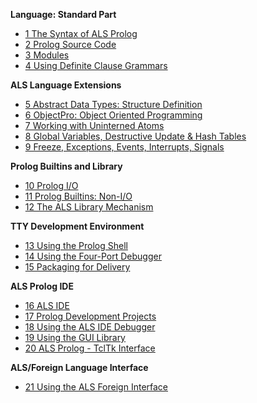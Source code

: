 <!--[Home]()-->
**Language: Standard Part**  
- [1 The Syntax of ALS Prolog](1-The-Syntax-of-ALS-Prolog)
- [2 Prolog Source Code](2-Prolog-Source-Code)  
- [3 Modules](3-Modules)  
- [4 Using Definite Clause Grammars](4-Using-Definite-Clause-Grammars)  

**ALS Language Extensions**  
- [5 Abstract Data Types: Structure Definition](5-Abstract-Data-Types-Structure-Definition)  
- [6 ObjectPro: Object Oriented Programming](6-ObjectPro-Object-Oriented-Programming)  
- [7 Working with Uninterned Atoms](7-Working-with-Uninterned-Atoms)  
- [8 Global Variables, Destructive Update & Hash Tables](8-Global-Variables,-Destructive-Update-&-Hash-Tables)  
- [9 Freeze, Exceptions, Events, Interrupts, Signals](9-Freeze,-Exceptions,-Events,-Interrupts,-Signals)  

**Prolog Builtins and Library**  
- [10 Prolog I/O](10-Prolog-I-O)  
- [11 Prolog Builtins: Non-I/O](11-Prolog-Builtins-Non-I-O)  
- [12 The ALS Library Mechanism](12-The-ALS-Library-Mechanism)  

**TTY Development Environment**  
- [13 Using the Prolog Shell](13-Using-the-Prolog-Shell)  
- [14 Using the Four-Port Debugger](14-Using-the-Four-Port-Debugger)  
- [15 Packaging for Delivery](15-Packaging-for-Delivery)  

**ALS Prolog IDE**  
- [16 ALS IDE](16-ALS-IDE)  
- [17 Prolog Development Projects](17-Prolog-Development-Projects)  
- [18 Using the ALS IDE Debugger](18-Using-the-ALS-IDE-Debugger)  
- [19 Using the GUI Library](19-Using-the-GUI-Library)  
- [20 ALS Prolog - TclTk Interface](20-ALS-Prolog---TclTk-Interface)  

**ALS/Foreign Language Interface**  
- [21 Using the ALS Foreign Interface](21-Using-the-ALS-Foreign-Interface)
